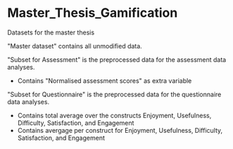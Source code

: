 # Master_Thesis_Gamification
 Datasets for the master thesis

"Master dataset" contains all unmodified data.

"Subset for Assessment"  is the preprocessed data for the assessment data analyses.
* Contains "Normalised assessment scores" as extra variable

"Subset for Questionnaire" is the preprocessed data for the questionnaire data analyses. 
* Contains total average over the constructs Enjoyment, Usefulness, Difficulty, Satisfaction, and Engagement
* Contains avergage per construct for Enjoyment, Usefulness, Difficulty, Satisfaction, and Engagement
